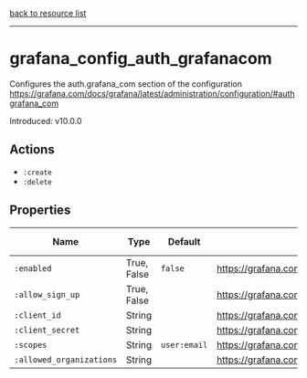 [back to resource list](https://github.com/sous-chefs/grafana#resources)

---

# grafana_config_auth_grafanacom

Configures the auth.grafana_com section of the configuration <https://grafana.com/docs/grafana/latest/administration/configuration/#authgrafana_com>

Introduced: v10.0.0

## Actions

- `:create`
- `:delete`

## Properties

| Name                     | Type        | Default      | Description                                                                             | Allowed Values |
| ------------------------ | ----------- | ------------ | --------------------------------------------------------------------------------------- | -------------- |
| `:enabled`               | True, False | `false`      | <https://grafana.com/docs/grafana/latest/administration/configuration/#authgrafana_com> | true, false    |
| `:allow_sign_up`         | True, False |              | <https://grafana.com/docs/grafana/latest/administration/configuration/#authgrafana_com> | true, false    |
| `:client_id`             | String      |              | <https://grafana.com/docs/grafana/latest/administration/configuration/#authgrafana_com> |                |
| `:client_secret`         | String      |              | <https://grafana.com/docs/grafana/latest/administration/configuration/#authgrafana_com> |                |
| `:scopes`                | String      | `user:email` | <https://grafana.com/docs/grafana/latest/administration/configuration/#authgrafana_com> |                |
| `:allowed_organizations` | String      |              | <https://grafana.com/docs/grafana/latest/administration/configuration/#authgrafana_com> |                |
